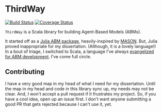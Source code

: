 # ThirdWay

[![Build Status](https://travis-ci.org/jbn/ThirdWay.svg?branch=master)](https://travis-ci.org/jbn/ThirdWay)
[![Coverage Status](https://coveralls.io/repos/jbn/ThirdWay/badge.svg?branch=master&service=github)](https://coveralls.io/github/jbn/ThirdWay?branch=master)

`ThirdWay` is a Scala library for building Agent-Based Models (ABMs). 

It started off as a 
[Julia ABM package](https://github.com/jbn/ThirdWay.jl), 
heavily-inspired by 
[MASON](https://cs.gmu.edu/~eclab/projects/mason/). But, Julia 
proved inappropriate for my dissertation. (Although, it is a lovely language!)
In a bout of triage, I switched to Scala, a language I've always 
[evangelized for ABM development](https://github.com/jbn/ScalaOnMason). 
I've come full circle. 

## Contributing 

I have a very good map in my head of what I need for my dissertation. Until 
the map in my head and code in this library sync up, my needs may not be 
clear. And, I won't accept a pull request if it frustrates my project. So, if 
you have a cool idea, open up an issue first. I don't want anyone submitting a 
good PR that gets rejected because I can't use it, yet.
